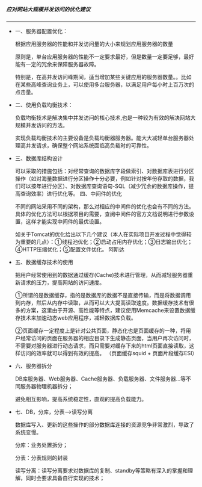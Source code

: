 ##### 应对网站大规模并发访问的优化建议
***
- 一、服务器配置优化：

    根据应用服务器的性能和并发访问量的大小来规划应用服务器的数量

    原则是，单台应用服务器的性能不一定要求最好，但是数量一定要足够，最好能有一定的冗余来保障服务器故障。

    特别是，在高并发访问峰期间，适当增加某些关键应用的服务器数量。。比如在某些高峰查询业务上，可以使用多台服务器，以满足用户每小时上百万次的点击量。

- 二、使用负载均衡技术：

    负载均衡技术是解决集中并发访问的核心技术,也是一种较为有效的解决网站大规模并发访问的方法。

    实现负载均衡技术的主要设备是负载均衡器服务器。能大大减轻单台服务器处理高并发请求，确保整个网站系统面临高负载时的可靠性。

- 三、数据库结构设计

    可以采取的措施包括：对经常查询的数据库字段做索引、对数据库表进行分区操作（如对海量数据进行分区操作十分必要，例如针对按年份存取的数据，我们可以按年进行分区）、对数据库查询语句-SQL（减少冗余的数据库操作，提高查询效率）进行优化等。
四、中间件的优化

    不同的网站采用不同的架构，那么对相应的中间件的优化也会有不同的方法。具体的优化方法可以根据项目的需要，查阅中间件的官方文档说明进行参数设置，这样才能实现中间件的最优设置。

    如关于Tomcat的优化给出以下几个建议（本人在实际项目开发过程中觉得较为重要的几点）：①线程池优化；②启动占用内存优化；③日志输出优化；④HTTP压缩优化；⑤配置文件优化。
阿斯达

- 五、数据缓存技术的使用

    把用户经常使用到的数据通过缓存(Cache)技术进行管理，从而减轻服务器重新请求的压力，提高网站的访问速度。

    ①所谓的是数据缓存，指的是数据库的数据不是直接传输，而是将数据调用到内存，然后从内存中读取，从而可以大大提高读取速度。数据缓存技术有很多的方案，这里由于开源、高性能等特点，建议使用Memcache来设置数据缓存技术来加速动态web应用程序，减轻数据库负载。

    ②页面缓存一定程度上是针对公共页面，静态化也是页面缓存的一种，将用户经常访问的页面在服务器的相应目录下生成静态页面，当用户再次访问时，不需要对服务器进行动态请求，而只需要对缓存下来的html页面直接读取，这样访问的效率就可以得到有效的提高。
    （页面缓存squid + 页面片段缓存ESI）
    
- 六、服务器拆分
    
    DB库服务器、Web服务器、Cache服务器、负载服务器、文件服务器...等不同服务器物理机器拆分；

    避免相互影响，提高系统稳定性，直观的提高负载能力。

- 七、DB，分库，分表-->读写分离
    
    数据库写入、更新的这些操作的部分数据库连接的资源竞争非常激烈，导致了系统变慢。
    
    分库：业务处置拆分；

    分表：分表规则的封装
    
    读写分离：读写分离要求对数据库的复制、standby等策略有深入的掌握和理解，同时会要求具备自行实现的技术；
    

    